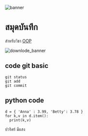 ![banner](https://picsum.photos/800/250)

# สมุดบันทึก

สำหรับวิชา [OOP](https://foku0203.github.io/)

![downlode_banner](./banner.jpg)

## code git basic

```
git status
git add
git commit
```
## python code
```
d = { 'Anna' : 3.99, 'Betty': 3.78 }
for k,v in d.item():
  print(k,v)
```

ปวริศร์ มีแสง
